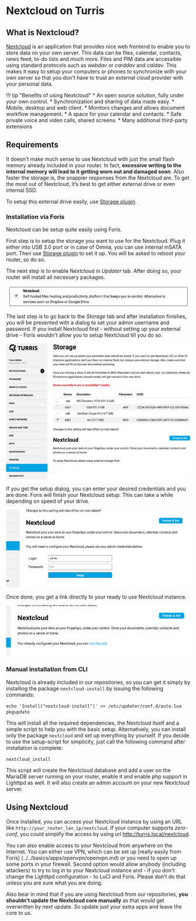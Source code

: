 # Nextcloud on Turris

## What is Nextcloud?

[Nextcloud](https://nextcloud.com) is an application that provides nice web
frontend to enable you to store data on your own server. This data can be
files, calendar, contacts, news feed, to-do lists and much more. Files and PIM
data are accessible using standard protocols such as _webdav_ or _carddav_
and _caldav_. This makes it easy to setup your computers or phones to
synchronize with your own server so that you don't have to trust an external
cloud provider with your personal data.

!!! tip "Benefits of using Nextcloud"
    * An open source solution, fully under your own control.
    * Synchronization and sharing of data made easy.
    * Mobile, desktop and web client. 
    * Monitors changes and allows document workflow management.
    * A space for your calendar and contacts.
    * Safe private voice and video calls, shared screens.
    * Many additional third-party extensions

## Requirements

It doesn't make much sense to use Nextcloud with just the small flash memory
already included in your router. In fact, **excessive writing to the internal
memory will lead to it getting worn out and damaged soon**. Also faster the
storage is, the snappier responses from the Nextcloud are. To get the most out
of Nextcloud, it’s best to get either external drive or even internal SSD.

To setup this external drive easily, use [Storage
plugin](../../basics/foris/storage-plugin/storage-plugin.md).

### Installation via Foris

Nextcloud can be setup quite easily using Foris.

First step is to setup the storage you want to use for the Nextcloud. Plug it
either into USB 3.0 port or in case of Omnia, you can use internal mSATA port.
Then use
[Storage plugin](../../basics/foris/storage-plugin/storage-plugin.md) to set
it up. You will be asked to reboot your router, so do so.

The next step is to enable Nextcloud in _Updater_ tab. After doing so, your
router will install all necessary packages.

![Nextcloud option in updater tab](nextcloud_updater.png)

The last step is to go back to the _Storage_ tab and after installation
finishes, you will be presented with a dialog to set your admin username and
password. If you install Nextcloud first - without setting up your external
drive - Foris wouldn't allow you to setup Nextcloud till you do so.

![Setting up a disk with Nextcloud installed](storage_plugin_nextcloud.png)

If you get the setup dialog, you can enter your desired credentials and you
are done. Foris will finish your Nextcloud setup. This can take a while
depending on speed of your drive.

![Nextcloud configuration](nextcloud_setup.png)

Once done, you get a link directly to your ready to use Nextcloud instance.

![Nextcloud installed](nextcloud_installed.png)

### Manual installation from CLI

Nextcloud is already included in our repositories, so you can get it simply by
installing the package `nextcloud-install`  by issuing the following
commands:

```
echo 'Install("nextcloud-install")' >> /etc/updater/conf.d/auto.lua
pkgupdate
```

This will install all the required dependencies, the Nextcloud itself and a
simple script to help you with the basic setup. Alternatively, you can install
only the package `nextcloud` and set up everything by yourself. If you decide
to use the setup-script for simplicity, just call the following command after
installation is complete:

```
nextcloud_install
```

This script will create the Nextcloud database and add a user on the MariaDB
server running on your router, enable it and enable php support in Lighttpd as
well. It will also create an admin account on your new Nextcloud server.

## Using Nextcloud

Once installed, you can access your Nextcloud instance by using an URL like
`http://your_router_lan_ip/nextcloud`. If your computer supports _zero-conf_,
you could simplify the access by using url <http://turris.local/nextcloud>.

You can also enable access to your Nextcloud from anywhere on the Internet. You
can either use VPN, which can be set up [really easily from Foris]
(../../basics/apps/openvpn/openvpn.md) or you need to open up some ports
in your firewall. Second option would allow anybody (including attackers) to
try to log in to your Nextcloud instance and - if you don't change the Lighttpd
configuration - to LuCI and Foris. Please don’t do that unless you are sure
what you are doing. 

Also bear in mind that if you are using Nextcloud from our repositories, **you
shouldn't update the Nextcloud core manually** as that would get overwritten by
next update. So update just your extra apps and leave the core to us.
